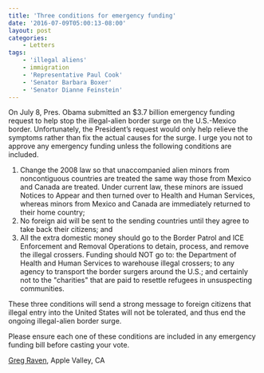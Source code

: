 ```yaml
---
title: 'Three conditions for emergency funding'
date: '2016-07-09T05:00:13-08:00'
layout: post
categories:
    - Letters
tags:
    - 'illegal aliens'
    - immigration
    - 'Representative Paul Cook'
    - 'Senator Barbara Boxer'
    - 'Senator Dianne Feinstein'
---
```


On July 8, Pres. Obama submitted an $3.7 billion emergency funding request to help stop the illegal-alien border surge on the U.S.-Mexico border. Unfortunately, the President’s request would only help relieve the symptoms rather than fix the actual causes for the surge. I urge you not to approve any emergency funding unless the following conditions are included.

1. Change the 2008 law so that unaccompanied alien minors from noncontiguous countries are treated the same way those from Mexico and Canada are treated. Under current law, these minors are issued Notices to Appear and then turned over to Health and Human Services, whereas minors from Mexico and Canada are immediately returned to their home country;
2. No foreign aid will be sent to the sending countries until they agree to take back their citizens; and
3. All the extra domestic money should go to the Border Patrol and ICE Enforcement and Removal Operations to detain, process, and remove the illegal crossers. Funding should NOT go to: the Department of Health and Human Services to warehouse illegal crossers; to any agency to transport the border surgers around the U.S.; and certainly not to the "charities" that are paid to resettle refugees in unsuspecting communities.

These three conditions will send a strong message to foreign citizens that illegal entry into the United States will not be tolerated, and thus end the ongoing illegal-alien border surge.

Please ensure each one of these conditions are included in any emergency funding bill before casting your vote.

[Greg Raven](https://www.gregraven.org), Apple Valley, CA